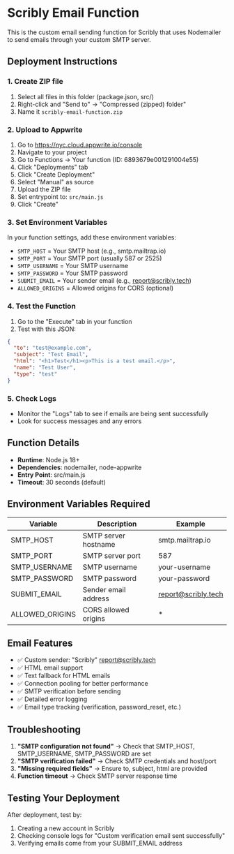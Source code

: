 # Scribly Email Function

This is the custom email sending function for Scribly that uses Nodemailer to send emails through your custom SMTP server.

## Deployment Instructions

### 1. Create ZIP file
1. Select all files in this folder (package.json, src/)
2. Right-click and "Send to" → "Compressed (zipped) folder"
3. Name it `scribly-email-function.zip`

### 2. Upload to Appwrite
1. Go to https://nyc.cloud.appwrite.io/console
2. Navigate to your project
3. Go to Functions → Your function (ID: 6893679e001291004e55)
4. Click "Deployments" tab
5. Click "Create Deployment"
6. Select "Manual" as source
7. Upload the ZIP file
8. Set entrypoint to: `src/main.js`
9. Click "Create"

### 3. Set Environment Variables
In your function settings, add these environment variables:

- `SMTP_HOST` = Your SMTP host (e.g., smtp.mailtrap.io)
- `SMTP_PORT` = Your SMTP port (usually 587 or 2525)
- `SMTP_USERNAME` = Your SMTP username
- `SMTP_PASSWORD` = Your SMTP password
- `SUBMIT_EMAIL` = Your sender email (e.g., report@scribly.tech)
- `ALLOWED_ORIGINS` = Allowed origins for CORS (optional)

### 4. Test the Function
1. Go to the "Execute" tab in your function
2. Test with this JSON:
```json
{
  "to": "test@example.com",
  "subject": "Test Email",
  "html": "<h1>Test</h1><p>This is a test email.</p>",
  "name": "Test User",
  "type": "test"
}
```

### 5. Check Logs
- Monitor the "Logs" tab to see if emails are being sent successfully
- Look for success messages and any errors

## Function Details

- **Runtime**: Node.js 18+
- **Dependencies**: nodemailer, node-appwrite
- **Entry Point**: src/main.js
- **Timeout**: 30 seconds (default)

## Environment Variables Required

| Variable | Description | Example |
|----------|-------------|---------|
| SMTP_HOST | SMTP server hostname | smtp.mailtrap.io |
| SMTP_PORT | SMTP server port | 587 |
| SMTP_USERNAME | SMTP username | your-username |
| SMTP_PASSWORD | SMTP password | your-password |
| SUBMIT_EMAIL | Sender email address | report@scribly.tech |
| ALLOWED_ORIGINS | CORS allowed origins | * |

## Email Features

- ✅ Custom sender: "Scribly" <report@scribly.tech>
- ✅ HTML email support
- ✅ Text fallback for HTML emails
- ✅ Connection pooling for better performance
- ✅ SMTP verification before sending
- ✅ Detailed error logging
- ✅ Email type tracking (verification, password_reset, etc.)

## Troubleshooting

1. **"SMTP configuration not found"** → Check that SMTP_HOST, SMTP_USERNAME, SMTP_PASSWORD are set
2. **"SMTP verification failed"** → Check SMTP credentials and host/port
3. **"Missing required fields"** → Ensure to, subject, html are provided
4. **Function timeout** → Check SMTP server response time

## Testing Your Deployment

After deployment, test by:
1. Creating a new account in Scribly
2. Checking console logs for "Custom verification email sent successfully"
3. Verifying emails come from your SUBMIT_EMAIL address
